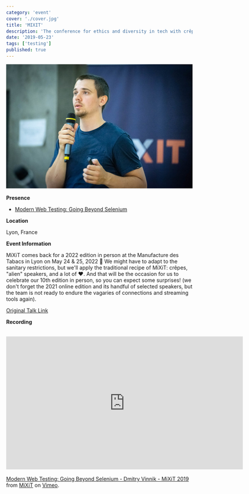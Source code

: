 ```yaml
---
category: 'event'
cover: './cover.jpg'
title: 'MIXIT'
description: 'The conference for ethics and diversity in tech with crêpes and love The conference for ethics and diversity in tech with crêpes and love'
date: '2019-05-23'
tags: ['testing']
published: true
---
```

![cover](./cover.jpg)

**Presence**

- [Modern Web Testing: Going Beyond Selenium]() 

**Location**

Lyon, France

**Event Information**

MiXiT comes back for a 2022 edition in person at the Manufacture des Tabacs in Lyon on May 24 & 25, 2022 🥳 We might have to adapt to the sanitary restrictions, but we'll apply the traditional recipe of MiXiT: crêpes, "alien" speakers, and a lot of ❤️. And that will be the occasion for us to celebrate our 10th edition in person, so you can expect some surprises! (we don't forget the 2021 online edition and its handful of selected speakers, but the team is not ready to endure the vagaries of connections and streaming tools again).

[Original Talk Link](https://mixitconf.org/en/2019/modern-web-testing-going-beyond-selenium)

**Recording**

<br>

<iframe src="https://player.vimeo.com/video/339718328?h=e2d03b77dc&title=0&byline=0&portrait=0" width="640" height="360" frameborder="0" allow="autoplay; fullscreen; picture-in-picture" allowfullscreen></iframe>
<p><a href="https://vimeo.com/339718328">Modern Web Testing: Going Beyond Selenium - Dmitry Vinnik - MiXiT 2019</a> from <a href="https://vimeo.com/mixitconf">MiXiT</a> on <a href="https://vimeo.com">Vimeo</a>.</p>

<br>
